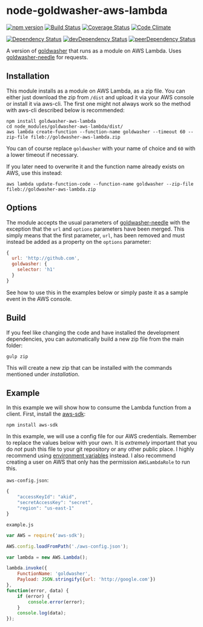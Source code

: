 # node-goldwasher-aws-lambda
[![npm version](http://img.shields.io/npm/v/goldwasher-aws-lambda.svg)](https://www.npmjs.org/package/goldwasher-aws-lambda)
[![Build Status](http://img.shields.io/travis/alexlangberg/node-goldwasher-aws-lambda.svg)](https://travis-ci.org/alexlangberg/node-goldwasher-aws-lambda)
[![Coverage Status](http://img.shields.io/coveralls/alexlangberg/node-goldwasher-aws-lambda.svg)](https://coveralls.io/r/alexlangberg/node-goldwasher-aws-lambda?branch=master)
[![Code Climate](http://img.shields.io/codeclimate/github/alexlangberg/node-goldwasher-aws-lambda.svg)](https://codeclimate.com/github/alexlangberg/node-goldwasher-aws-lambda)

[![Dependency Status](https://david-dm.org/alexlangberg/node-goldwasher-aws-lambda.svg)](https://david-dm.org/alexlangberg/node-goldwasher-aws-lambda)
[![devDependency Status](https://david-dm.org/alexlangberg/node-goldwasher-aws-lambda/dev-status.svg)](https://david-dm.org/alexlangberg/node-goldwasher-aws-lambda#info=devDependencies)
[![peerDependency Status](https://david-dm.org/alexlangberg/node-goldwasher-aws-lambda/peer-status.svg)](https://david-dm.org/alexlangberg/node-goldwasher-aws-lambda#info=peerDependencies)

A version of [goldwasher](https://www.npmjs.org/package/goldwasher) that runs as a module on AWS Lambda. Uses [goldwasher-needle](https://www.npmjs.org/package/goldwasher-needle) for requests.

## Installation
This module installs as a module on AWS Lambda, as a zip file. You can either just download the zip from ```/dist``` and upload it via your AWS console or install it via aws-cli. The first one might not always work so the method with aws-cli described below is recommended:
```
npm install goldwasher-aws-lambda
cd node_modules/goldwasher-aws-lambda/dist/
aws lambda create-function --function-name goldwasher --timeout 60 --zip-file fileb://goldwasher-aws-lambda.zip
```
You can of course replace ```goldwasher``` with your name of choice and ```60``` with a lower timeout if necessary.

If you later need to overwrite it and the function name already exists on AWS, use this instead:
```
aws lambda update-function-code --function-name goldwasher --zip-file fileb://goldwasher-aws-lambda.zip
```

## Options
The module accepts the usual parameters of [goldwasher-needle](https://www.npmjs.org/package/goldwasher-needle) with the exception that the ```url``` and ```options``` parameters have been merged. This simply means that the first parameter, ```url```, has been removed and must instead be added as a property on the ```options``` parameter:
```javascript
{
  url: 'http://github.com',
  goldwasher: {
    selector: 'h1'
  }
}
```
See how to use this in the examples below or simply paste it as a sample event in the AWS console.

## Build
If you feel like changing the code and have installed the development dependencies, you can automatically build a new zip file from the main folder:
```
gulp zip
```
This will create a new zip that can be installed with the commands mentioned under *installation*.

## Example
In this example we will show how to consume the Lambda function from a client. First, install the [aws-sdk](https://www.npmjs.com/package/aws-sdk):

```npm install aws-sdk```

In this example, we will use a config file for our AWS credentials. Remember to replace the values below with your own. It is *extremely* important that you do *not* push this file to your git repository or any other public place. I highly recommend using [environment variables](http://docs.aws.amazon.com/AWSJavaScriptSDK/guide/node-configuring.html#Credentials_from_Environment_Variables) instead. I also recommend creating a user on AWS that only has the permission ```AWSLambdaRole``` to run this.

```aws-config.json```:
```javascript
{ 
	"accessKeyId": "akid",
	"secretAccessKey": "secret",
	"region": "us-east-1"
}
```

```example.js```
```javascript
var AWS = require('aws-sdk');

AWS.config.loadFromPath('./aws-config.json');

var lambda = new AWS.Lambda();

lambda.invoke({
	FunctionName: 'goldwasher',
	Payload: JSON.stringify({url: 'http://google.com'})
},
function(error, data) {
	if (error) {
		console.error(error);	
	}
	console.log(data);
});
```